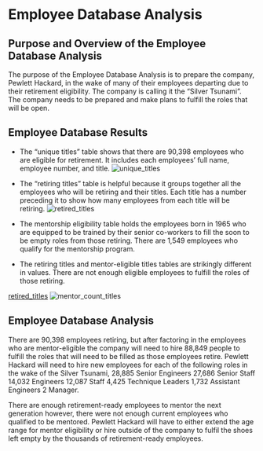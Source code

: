 
# Employee Database Analysis 


## Purpose and Overview of the Employee Database Analysis
   The purpose of the Employee Database Analysis is to prepare the company, Pewlett Hackard, in the wake of many of their employees departing due to their retirement eligibility. The company is calling it the “Silver Tsunami”. The company needs to be prepared and make plans to fulfill the roles that will be open.  
   

## Employee Database Results
- The “unique titles” table shows that there are 90,398
employees who are eligible for retirement. It includes each employees’ full name, employee number, and title. 
![unique_titles](https://user-images.githubusercontent.com/106783452/183227829-5b6caf76-f859-4963-9a25-f27b1fd0bcab.png)






- The “retiring titles” table is helpful because it groups together all the employees who will be retiring and their titles. Each title has a number preceding it to show how many employees from each title will be retiring. ![retired_titles](https://user-images.githubusercontent.com/106783452/183227844-1c2b1334-1e04-49fc-90ea-adcd379bd830.png)





- The mentorship eligibility table holds the employees born in 1965 who are equipped to be trained by their senior co-workers to fill the soon to be empty roles from those retiring. There are 1,549 employees who qualify for the mentorship program.
- The retiring titles and mentor-eligible titles tables are strikingly different in values. There are not enough eligible employees to fulfill the roles of those retiring. 

[retired_titles](https://user-images.githubusercontent.com/106783452/183227844-1c2b1334-1e04-49fc-90ea-adcd379bd830.png)
![mentor_count_titles](https://user-images.githubusercontent.com/106783452/183227875-e49bf23b-af01-40ad-8f19-dac7b2c28263.png)







## Employee Database Analysis 
  There are 90,398 employees retiring, but after factoring in the employees who are mentor-eligible the company will need to hire 88,849 people to fulfill the roles that will need to be filled as those employees retire. Pewlett Hackard will need to hire new employees for each of the following roles in the wake of the Silver Tsunami,
28,885 Senior Engineers
27,686 Senior Staff
14,032 Engineers
12,087 Staff
4,425 Technique Leaders
1,732 Assistant Engineers
2 Manager.

There are enough retirement-ready employees to mentor the next generation however, there were not enough current employees who qualified to be mentored. Pewlett Hackard will have to either extend the age range for mentor eligibility or hire outside of the company to fulfil the shoes left empty by the thousands of retirement-ready employees. 
